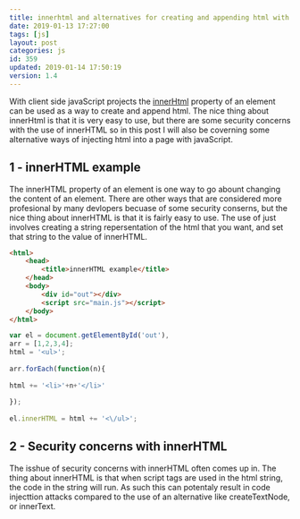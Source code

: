 ```yaml
---
title: innerhtml and alternatives for creating and appending html with javaScript
date: 2019-01-13 17:27:00
tags: [js]
layout: post
categories: js
id: 359
updated: 2019-01-14 17:50:19
version: 1.4
---
```


With client side javaScript projects the [innerHtml](https://developer.mozilla.org/en-US/docs/Web/API/Element/innerHTML) property of an element can be used as a way to create and append html. The nice thing about innerHtml is that it is very easy to use, but there are some security concerns with the use of innerHTML so in this post I will also be coverning some alternative ways of injecting html into a page with javaScript. 

<!-- more -->

## 1 - innerHTML example

The innerHTML property of an element is one way to go abount changing the content of an element. There are other ways that are considered more profesional by many devlopers becuase of some security conserns, but the nice thing about innerHTML is that it is fairly easy to use. The use of just involves creating a string repersentation of the html that you want, and set that string to the value of innerHTML.

```html
<html>
    <head>
        <title>innerHTML example</title>
    </head>
    <body>
        <div id="out"></div>
        <script src="main.js"></script>
    </body>
</html>
```

```js
var el = document.getElementById('out'),
arr = [1,2,3,4];
html = '<ul>';
 
arr.forEach(function(n){
 
html += '<li>'+n+'</li>'
 
});
 
el.innerHTML = html += '<\/ul>';
```

## 2 - Security concerns with innerHTML

The isshue of security concerns with innerHTML often comes up in. The thing about innerHTML is that when script tags are used in the html string, the code in the string will run. As such this can potentaly result in code injecttion attacks compared to the use of an alternative like createTextNode, or innerText.
